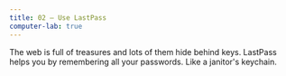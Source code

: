 ```yaml
---
title: 02 — Use LastPass
computer-lab: true
---
```


The web is full of treasures and lots of them hide behind keys.
LastPass helps you by remembering all your passwords.
Like a janitor's keychain.

